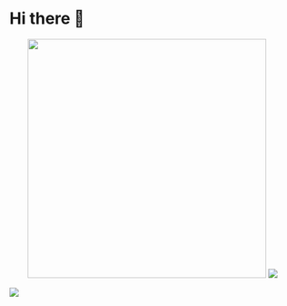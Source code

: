 <h1>Hi there 👋</h1>

<p align="center">
  <img width="420" src="https://github-readme-stats.vercel.app/api?username=mrsruj&show_icons=true&hide_title=true"/>
  <img src="https://github-readme-stats.vercel.app/api/top-langs/?username=mrsruj&layout=compact&langs_count=5"/>
    
  <a href="https://twitter.com/imsruj"><img src="https://img.shields.io/badge/Twitter--_.svg?style=social&logo=twitter"></a>
</p>
